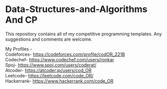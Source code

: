 # Data-Structures-and-Algorithms And CP

This repository contains all of my competitive programming templates.
Any suggestions and comments are welcome.

My Profiles -
<br>
Codeforces- https://codeforces.com/profile/codOR_221B  <br>
Codechef- https://www.codechef.com/users/ronkar   <br>
Spoj- https://www.spoj.com/users/coderat/   <br>
Atcoder- https://atcoder.jp/users/cod_OR     <br>
Leetcode- https://leetcode.com/code_OR/    <br>
Hackerrank- https://www.hackerrank.com/code_OR   <br>

